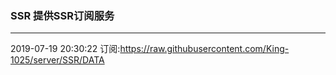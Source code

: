 ### SSR 提供SSR订阅服务
---
2019-07-19 20:30:22 订阅:https://raw.githubusercontent.com/King-1025/server/SSR/DATA
